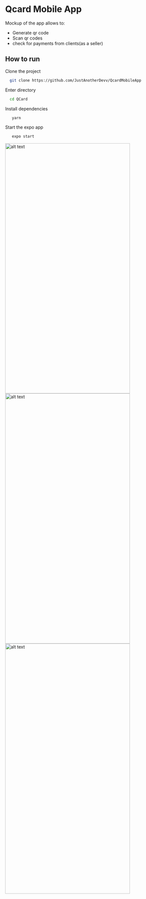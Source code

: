 # Qcard Mobile App


Mockup of the app allows to:
- Generate qr code
- Scan qr codes
- check for payments from clients(as a seller)

## How to run

Clone the project

```bash
  git clone https://github.com/JustAnotherDevv/QcardMobileApp
```

Enter directory

```bash
  cd QCard
```

Install dependencies

```bash
   yarn
```

Start the expo app

```bash
   expo start

```

<img src="https://user-images.githubusercontent.com/61601037/122664889-5670b200-d1a4-11eb-9a50-887aef4db481.png" alt="alt text" width="400" height="800">
<img src="https://user-images.githubusercontent.com/61601037/122664918-8324c980-d1a4-11eb-8304-e7da19dd2699.png" alt="alt text" width="400" height="800">
<img src="https://user-images.githubusercontent.com/61601037/122664920-8750e700-d1a4-11eb-8750-e3d558ac008e.png" alt="alt text" width="400" height="800">


